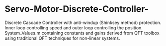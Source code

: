# Servo-Motor-Discrete-Controller-
Discrete Cascade Controller with anti-windup (Shinksey method)  protection. Inner loop controlling speed and outer loop controlling the position. System_Values.m containing constants and gains derived from QFT toolbox using traditional QFT techniques for non-linear systems. 

